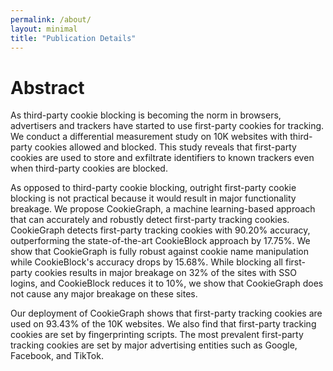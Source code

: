 ```yaml
---
permalink: /about/
layout: minimal
title: "Publication Details"
---
```


# Abstract

As third-party cookie blocking is becoming the norm in browsers, advertisers and trackers have started to use first-party cookies for tracking. We conduct a differential measurement study on 10K websites with third-party cookies allowed and blocked. This study reveals that first-party cookies are used to store and exfiltrate identifiers to known trackers even when third-party cookies are blocked. 

As opposed to third-party cookie blocking, outright first-party cookie blocking is not practical because it would result in major functionality breakage. We propose CookieGraph, a machine learning-based approach that can accurately and robustly detect first-party tracking cookies. CookieGraph detects first-party tracking cookies with 90.20% accuracy, outperforming the state-of-the-art CookieBlock approach by 17.75%. We show that CookieGraph is fully robust against cookie name manipulation while CookieBlock's accuracy drops by 15.68%. While blocking all first-party cookies results in major breakage on 32% of the sites with SSO logins, and CookieBlock reduces it to 10%, we show that CookieGraph does not cause any major breakage on these sites. 

Our deployment of CookieGraph shows that first-party tracking cookies are used on 93.43% of the 10K websites. We also find that first-party tracking cookies are set by fingerprinting scripts. The most prevalent first-party tracking cookies are set by major advertising entities such as Google, Facebook, and TikTok.